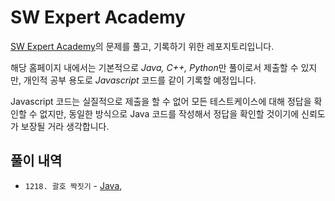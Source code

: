 # SW Expert Academy

[SW Expert Academy](https://swexpertacademy.com)의 문제를 풀고, 기록하기 위한 레포지토리입니다. 

해당 홈페이지 내에서는 기본적으로 *Java, C++, Python*만 풀이로서 제출할 수 있지만, 개인적 공부 용도로 *Javascript* 코드를 같이 기록할 예정입니다.

Javascript 코드는 실질적으로 제출을 할 수 없어 모든 테스트케이스에 대해 정답을 확인할 수 없지만, 동일한 방식으로 Java 코드를 작성해서 정답을 확인할 것이기에 신뢰도가 보장될 거라 생각합니다.

## 풀이 내역

- `1218. 괄호 짝짓기` - [Java](src\SWEA1218\Solution.java), 
